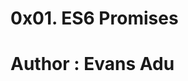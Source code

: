 0x01. ES6 Promises
==================================
Author : Evans Adu
==================================
